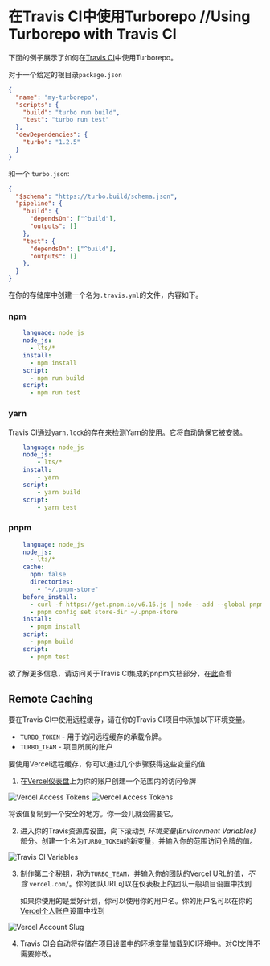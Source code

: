 
# 在Travis CI中使用Turborepo //Using Turborepo with Travis CI

下面的例子展示了如何在[Travis CI](https://www.travis-ci.com/)中使用Turborepo。

对于一个给定的根目录`package.json`

```json
{
  "name": "my-turborepo",
  "scripts": {
    "build": "turbo run build",
    "test": "turbo run test"
  },
  "devDependencies": {
    "turbo": "1.2.5"
  }
}
```

和一个 `turbo.json`:

```json
{
  "$schema": "https://turbo.build/schema.json",
  "pipeline": {
    "build": {
      "dependsOn": ["^build"],
      "outputs": []
    },
    "test": {
      "dependsOn": ["^build"],
      "outputs": []
    },
  }
}
```

在你的存储库中创建一个名为`.travis.yml`的文件，内容如下。

### npm

```yaml
    language: node_js
    node_js:
      - lts/*
    install:
      - npm install
    script:
      - npm run build
    script:
      - npm run test
```

### yarn

Travis CI通过`yarn.lock`的存在来检测Yarn的使用。它将自动确保它被安装。

```yaml
    language: node_js
    node_js:
        - lts/*
    install:
        - yarn
    script:
        - yarn build
    script:
        - yarn test
```

### pnpm

```yaml
    language: node_js
    node_js:
      - lts/*
    cache:
      npm: false
      directories:
        - "~/.pnpm-store"
    before_install:
      - curl -f https://get.pnpm.io/v6.16.js | node - add --global pnpm@6.32.2
      - pnpm config set store-dir ~/.pnpm-store
    install:
      - pnpm install
    script:
      - pnpm build
    script:
      - pnpm test
```

欲了解更多信息，请访问关于Travis CI集成的pnpm文档部分，在[此](https://pnpm.io/continuous-integration#travis)查看

## Remote Caching

要在Travis CI中使用远程缓存，请在你的Travis CI项目中添加以下环境变量。

- `TURBO_TOKEN` - 用于访问远程缓存的承载令牌。
- `TURBO_TEAM` - 项目所属的账户

要使用Vercel远程缓存，你可以通过几个步骤获得这些变量的值

1. 在[Vercel仪表盘](https://vercel.com/account/tokens)上为你的账户创建一个范围内的访问令牌


![Vercel Access Tokens](https://turbo.build/_next/image?url=%2F_next%2Fstatic%2Fmedia%2Fvercel-tokens.2a1aed6c.png&w=3840&q=75)
![Vercel Access Tokens](https://turbo.build/_next/image?url=%2F_next%2Fstatic%2Fmedia%2Fvercel-create-token.0d4b01c1.png&w=3840&q=75)

将该值复制到一个安全的地方。你一会儿就会需要它。


2. 进入你的Travis资源库设置，向下滚动到 _环境变量(Environment Variables)_ 部分。创建一个名为`TURBO_TOKEN`的新变量，并输入你的范围访问令牌的值。

![Travis CI Variables](https://turbo.build/_next/image?url=%2F_next%2Fstatic%2Fmedia%2Ftravis-ci-environment-variables.537da6d2.png&w=2048&q=75)


3. 制作第二个秘钥，称为`TURBO_TEAM`，并输入你的团队的Vercel URL的值，_不含_ `vercel.com/`。你的团队URL可以在仪表板上的团队一般项目设置中找到

   如果你使用的是爱好计划，你可以使用你的用户名。你的用户名可以在你的[Vercel个人账户设置](https://vercel.com/account)中找到

![Vercel Account Slug](https://turbo.build/_next/image?url=%2F_next%2Fstatic%2Fmedia%2Fvercel-slug.20565060.png&w=1200&q=75)



4. Travis CI会自动将存储在项目设置中的环境变量加载到CI环境中。对CI文件不需要修改。
